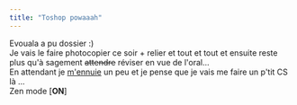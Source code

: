 ```yaml
---
title: "Toshop powaaah"
---
```


Evouala a pu dossier :)  
Je vais le faire photocopier ce soir + relier et tout et tout et ensuite reste
plus qu'à sagement <s>attendre</s> réviser en vue de l'oral...  
En attendant je [m'ennuie](http://0z.dyndns.org/pics/icônes) un peu et je
pense que je vais me faire un p'tit CS là ...  
Zen mode [**ON**]

